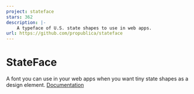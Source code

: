 ```yaml
---
project: stateface
stars: 362
description: |-
    A typeface of U.S. state shapes to use in web apps.
url: https://github.com/propublica/stateface
---
```


# StateFace

A font you can use in your web apps when you want tiny state shapes as a design element. [Documentation](http://propublica.github.io/stateface/)

